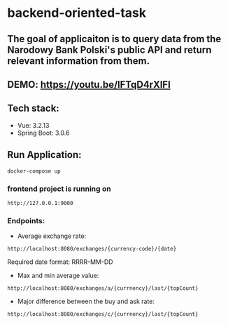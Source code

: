 ﻿# backend-oriented-task

## The goal of applicaiton is to query data from the Narodowy Bank Polski's public API and return relevant information from them.

## DEMO: https://youtu.be/lFTqD4rXlFI

## Tech stack:
- Vue: 3.2.13
- Spring Boot: 3.0.6


## Run Application:
```
docker-compose up
```
### frontend project is running on 
```
http://127.0.0.1:9000
```

### Endpoints:
- Average exchange rate:
```
http://localhost:8080/exchanges/{currency-code}/{date}
```
Required date format: RRRR-MM-DD

- Max and min average value:
```
http://localhost:8080/exchanges/a/{currnency}/last/{topCount}
```
- Major difference between the buy and ask rate:
```
http://localhost:8080/exchanges/c/{currnency}/last/{topCount}
```



 
